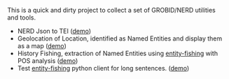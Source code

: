 This is a quick and dirty project to collect a set of GROBID/NERD utilities and tools. 

- NERD Json to TEI ([demo](http://grobid-py-utils.herokuapp.com/json2xml/index.html))
- Geolocation of Location, identified as Named Entities and display them as a map ([demo](http://grobid-py-utils.herokuapp.com/smapper/index.html))
- History Fishing, extraction of Named Entities using [entity-fishing](http://github.com/kermitt2/nerd) with POS analysis ([demo](http://grobid-py-utils.herokuapp.com/history/index.html)) 
- Test [entity-fishing](http://github.com/kermitt2/nerd) python client for long sentences. ([demo](http://grobid-py-utils.herokuapp.com/demoLongSentences/index.html)) 



